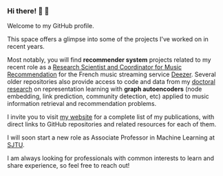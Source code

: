 ### Hi there! 👋 🎵

Welcome to my GitHub profile. 

This space offers a glimpse into some of the projects I've worked on in recent years.

Most notably, you will find **recommender system** projects related to my recent role as a [Research Scientist and Coordinator for Music Recommendation](https://www.linkedin.com/in/guillaumesalhagalvan/) for the French music streaming service [Deezer](https://www.deezer.com/). Several older repositories also provide access to code and data from my [doctoral research](https://guillaumesalhagalvan.com/doc/phdthesis_gsalhagalvan.pdf) on representation learning with **graph autoencoders** (node embedding, link prediction, community detection, etc) applied to music information retrieval and recommendation problems.

I invite you to visit [my website](https://guillaumesalhagalvan.com/) for a complete list of my publications, with direct links to GitHub repositories and related resources for each of them.

I will soon start a new role as Associate Professor in Machine Learning at [SJTU](https://en.sjtu.edu.cn/).

I am always looking for professionals with common interests to learn and share experience, so feel free to reach out!
